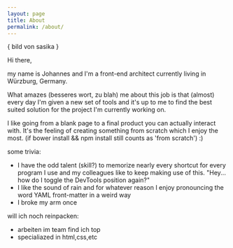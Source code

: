 ```yaml
---
layout: page
title: About
permalink: /about/
---
```


{ bild von sasika }

Hi there,

my name is Johannes and I'm a front-end architect currently living in Würzburg, Germany.

What amazes (besseres wort, zu blah) me about this job is that (almost) every day I'm given a new set of tools and it's up to me to find the best suited solution for the project I'm currently working on. 

I like going from a blank page to a final product you can actually interact with. It's the feeling of creating something from scratch which I enjoy the most. (if bower install && npm install still counts as 'from scratch') :)


some trivia:

- I have the odd talent (skill?) to memorize nearly every shortcut for every program I use and my colleagues like to keep making use of this. "Hey... how do I toggle the DevTools position again?"
- I like the sound of rain and for whatever reason I enjoy pronouncing the word YAML front-matter in a weird way
- I broke my arm once


will ich noch reinpacken:

- arbeiten im team find ich top
- specialiazed in html,css,etc
